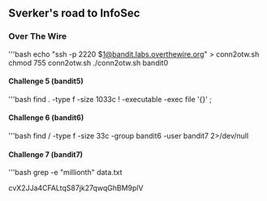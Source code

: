 ## Sverker's road to InfoSec

### Over The Wire
'''bash
echo "ssh -p 2220 $1@bandit.labs.overthewire.org" > conn2otw.sh
chmod 755 conn2otw.sh
./conn2otw.sh bandit0

#### Challenge 5 (bandit5)
'''bash
find . -type f -size 1033c \! -executable -exec file '{}' \;

#### Challenge 6 (bandit6)
'''bash
find / -type f -size 33c -group bandit6 -user bandit7 2>/dev/null

#### Challenge 7 (bandit7)
'''bash
grep -e "millionth" data.txt

cvX2JJa4CFALtqS87jk27qwqGhBM9plV
